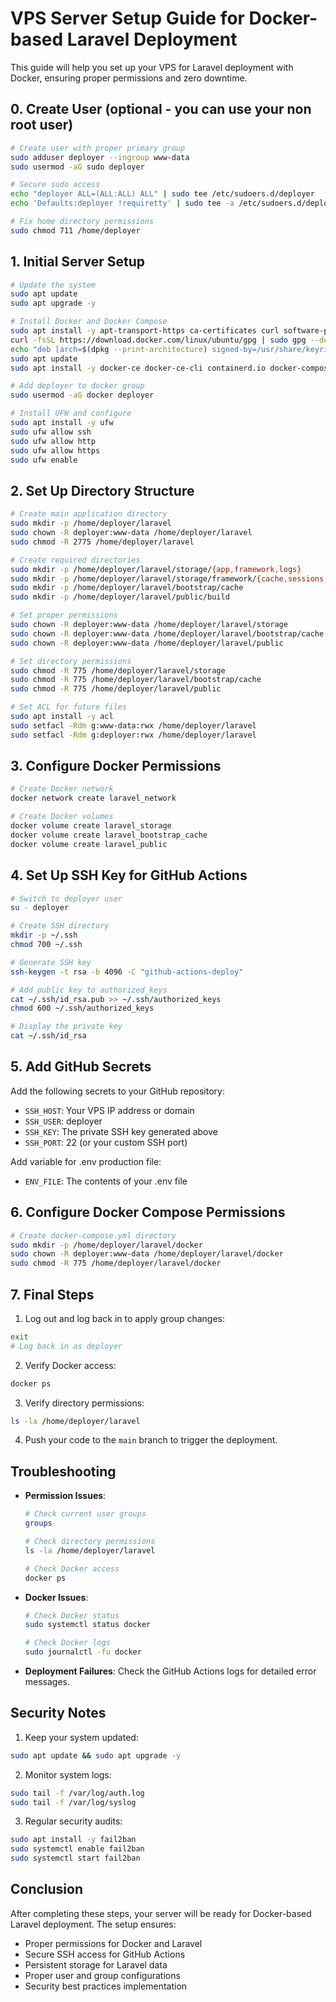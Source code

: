# VPS Server Setup Guide for Docker-based Laravel Deployment

This guide will help you set up your VPS for Laravel deployment with Docker, ensuring proper permissions and zero downtime.

## 0. Create User (optional - you can use your non root user)

```bash
# Create user with proper primary group
sudo adduser deployer --ingroup www-data
sudo usermod -aG sudo deployer

# Secure sudo access
echo "deployer ALL=(ALL:ALL) ALL" | sudo tee /etc/sudoers.d/deployer
echo 'Defaults:deployer !requiretty' | sudo tee -a /etc/sudoers.d/deployer  

# Fix home directory permissions
sudo chmod 711 /home/deployer
```

## 1. Initial Server Setup

```bash
# Update the system
sudo apt update
sudo apt upgrade -y

# Install Docker and Docker Compose
sudo apt install -y apt-transport-https ca-certificates curl software-properties-common
curl -fsSL https://download.docker.com/linux/ubuntu/gpg | sudo gpg --dearmor -o /usr/share/keyrings/docker-archive-keyring.gpg
echo "deb [arch=$(dpkg --print-architecture) signed-by=/usr/share/keyrings/docker-archive-keyring.gpg] https://download.docker.com/linux/ubuntu $(lsb_release -cs) stable" | sudo tee /etc/apt/sources.list.d/docker.list > /dev/null
sudo apt update
sudo apt install -y docker-ce docker-ce-cli containerd.io docker-compose-plugin

# Add deployer to docker group
sudo usermod -aG docker deployer

# Install UFW and configure
sudo apt install -y ufw
sudo ufw allow ssh
sudo ufw allow http
sudo ufw allow https
sudo ufw enable
```

## 2. Set Up Directory Structure

```bash
# Create main application directory
sudo mkdir -p /home/deployer/laravel
sudo chown -R deployer:www-data /home/deployer/laravel
sudo chmod -R 2775 /home/deployer/laravel

# Create required directories
sudo mkdir -p /home/deployer/laravel/storage/{app,framework,logs}
sudo mkdir -p /home/deployer/laravel/storage/framework/{cache,sessions,views}
sudo mkdir -p /home/deployer/laravel/bootstrap/cache
sudo mkdir -p /home/deployer/laravel/public/build

# Set proper permissions
sudo chown -R deployer:www-data /home/deployer/laravel/storage
sudo chown -R deployer:www-data /home/deployer/laravel/bootstrap/cache
sudo chown -R deployer:www-data /home/deployer/laravel/public

# Set directory permissions
sudo chmod -R 775 /home/deployer/laravel/storage
sudo chmod -R 775 /home/deployer/laravel/bootstrap/cache
sudo chmod -R 775 /home/deployer/laravel/public

# Set ACL for future files
sudo apt install -y acl
sudo setfacl -Rdm g:www-data:rwx /home/deployer/laravel
sudo setfacl -Rdm g:deployer:rwx /home/deployer/laravel
```

## 3. Configure Docker Permissions

```bash
# Create Docker network
docker network create laravel_network

# Create Docker volumes
docker volume create laravel_storage
docker volume create laravel_bootstrap_cache
docker volume create laravel_public
```

## 4. Set Up SSH Key for GitHub Actions

```bash
# Switch to deployer user
su - deployer

# Create SSH directory
mkdir -p ~/.ssh
chmod 700 ~/.ssh

# Generate SSH key
ssh-keygen -t rsa -b 4096 -C "github-actions-deploy"

# Add public key to authorized_keys
cat ~/.ssh/id_rsa.pub >> ~/.ssh/authorized_keys
chmod 600 ~/.ssh/authorized_keys

# Display the private key
cat ~/.ssh/id_rsa
```

## 5. Add GitHub Secrets

Add the following secrets to your GitHub repository:

- `SSH_HOST`: Your VPS IP address or domain
- `SSH_USER`: deployer
- `SSH_KEY`: The private SSH key generated above
- `SSH_PORT`: 22 (or your custom SSH port)

Add variable for .env production file:
- `ENV_FILE`: The contents of your .env file

## 6. Configure Docker Compose Permissions

```bash
# Create docker-compose.yml directory
sudo mkdir -p /home/deployer/laravel/docker
sudo chown -R deployer:www-data /home/deployer/laravel/docker
sudo chmod -R 775 /home/deployer/laravel/docker
```

## 7. Final Steps

1. Log out and log back in to apply group changes:
```bash
exit
# Log back in as deployer
```

2. Verify Docker access:
```bash
docker ps
```

3. Verify directory permissions:
```bash
ls -la /home/deployer/laravel
```

4. Push your code to the `main` branch to trigger the deployment.

## Troubleshooting

- **Permission Issues**: 
  ```bash
  # Check current user groups
  groups
  
  # Check directory permissions
  ls -la /home/deployer/laravel
  
  # Check Docker access
  docker ps
  ```

- **Docker Issues**:
  ```bash
  # Check Docker status
  sudo systemctl status docker
  
  # Check Docker logs
  sudo journalctl -fu docker
  ```

- **Deployment Failures**: Check the GitHub Actions logs for detailed error messages.

## Security Notes

1. Keep your system updated:
```bash
sudo apt update && sudo apt upgrade -y
```

2. Monitor system logs:
```bash
sudo tail -f /var/log/auth.log
sudo tail -f /var/log/syslog
```

3. Regular security audits:
```bash
sudo apt install -y fail2ban
sudo systemctl enable fail2ban
sudo systemctl start fail2ban
```

## Conclusion

After completing these steps, your server will be ready for Docker-based Laravel deployment. The setup ensures:
- Proper permissions for Docker and Laravel
- Secure SSH access for GitHub Actions
- Persistent storage for Laravel data
- Proper user and group configurations
- Security best practices implementation 